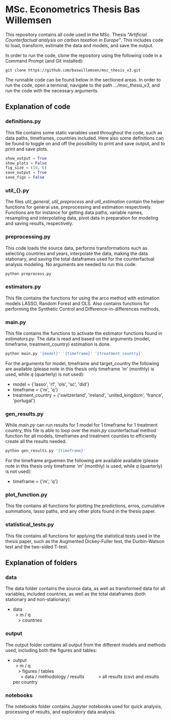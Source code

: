 # MSc. Econometrics Thesis Bas Willemsen

This repository contains all code used in the MSc. Thesis _"Artificial Counterfactual analysis on
carbon taxation in Europe"_. This includes code to load, transform, estimate the data and models, 
and save the output. 

In order to run the code, clone the repository using the following code in a Command Prompt (and Git installed):
```
git clone https://github.com/baswillemsen/msc_thesis_v3.git
```

The runnable code can be found below in the sectioned areas. In order to run the code, open a terminal, 
navigate to the path _.../msc_thesis_v3_, and run the code with the necessary arguments.

## Explanation of code

### definitions.py
This file contains some static variables used throughout the code, such as data paths, timeframes, 
countries included. Here also some definitions can be found to toggle on and off the possibility to 
print and save output, and to print and save plots.
```python
show_output = True
show_plots = False
fig_size = (10, 6)
save_output = True
save_figs = False
```

### util_{}.py
The files _util\_general_, _util\_preprocess_ and _util\_estimation_ contain the helper functions for 
general use, preprocessing and estimation respectively. Functions are for instance for getting data paths, 
variable names, resampling and interpolating data, pivot data in preparation for modeling and saving results,
respectively.

### preprocessing.py
This code loads the source data, performs transformations such as selecting countries and years,
interpolate the data, making the data stationary, and saving the total dataframes used for the
counterfactual analysis modeling. No arguments are needed to run this code:
```python
python preprocess.py
```

### estimators.py
This file contains the functions for using the arco method with estimation models LASSO, Random Forest and OLS.
Also contains functions for performing the Synthetic Control and Difference-in-differences methods.


### main.py
This file contains the functions to activate the estimator functions found in _estimators.py_. 
The data is read and based on the arguments (model, timeframe, treatment\_country) estimation is done.
```python
python main.py '{model}' '{timeframe}' '{treatment_country}'
```
For the arguments for model, timeframe and target_country the following are available 
(please note in this thesis only timeframe _'m'_ (monthly) is used, while _q_ (quarterly) is not used):
- model = {'lasso', 'rf', 'ols', 'sc', 'did'}
- timeframe = {'m', 'q'}
- treatment_country = {'switzerland', 'ireland', 'united_kingdom', 'france', 'portugal'}

### gen_results.py
While _main.py_ can run results for 1 model for 1 timeframe for 1 treatment country, this file is able to
loop over the _main.py_ counterfactual method function for all models, timeframes and treatment counties
to efficiently create all the results needed.
```python
python gen_results.py '{timeframe}'
```
For the timeframe arguemen the following are available available 
(please note in this thesis only timeframe _'m'_ (monthly) is used, while _q_ (quarterly) is not used):
- timeframe = {'m', 'q'}

### plot_function.py
This file contains all functions for plotting the predictions, erros, cumulative summations, lasso paths,
and any other plots found in the thesis paper.

### statistical_tests.py
This file contains all functions for applying the statistical tests used in the thesis paper, such as the
Augmented Dickey-Fuller test, the Durbin-Watson test and the two-sided T-test.






## Explanation of folders

### data
The data folder contains the source data, as well as transformed data for all variables, included countries, 
as well as the total dataframes (both stationary and non-stationary):
- data  
&nbsp; > m / q  
&nbsp; &nbsp; > countries


### output
The output folder contains all output from the different models and methods used, 
including both the figures and tables:
- output  
&nbsp; > m / q  
&nbsp; &nbsp; > figures / tables  
&nbsp; &nbsp; &nbsp; > data / methodology / results
&nbsp; &nbsp; &nbsp; &nbsp; &nbsp; > all results (csv) and results per country  


### notebooks
The notebooks folder contains Jupyter notebooks used for quick analysis, processing of results,
and exploratory data analysis.

